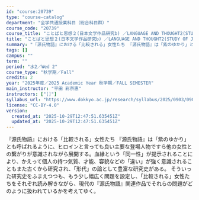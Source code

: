 ```yaml
---
id: "course:20739"
type: "course-catalog"
department: "全学共通授業科目（総合科目群）"
course_code: "20739"
course_title: "ことばと思想２(日本文学作品研究b) ／LANGUAGE AND THOUGHT2(STUDY OF JAPANESE LITERARY WORKS (B))"
title: "ことばと思想２(日本文学作品研究b) ／LANGUAGE AND THOUGHT2(STUDY OF JAPANESE LITERARY WORKS (B))"
summary: "『源氏物語』における「比較される」女性たち 『源氏物語』は「紫のゆかり」とも呼ばれるように、ヒロインと言っても良い主要な登場人物ですら他の女性との繋がりが意識されながら展開する。血縁という「同一性」が提示されることにより、かえって個人の持つ…"
tags: []
campus: ""
term: ""
period: "水2／Wed 2"
course_type: "秋学期／Fall"
credits: 2
year: "2025年度／2025 Academic Year 秋学期／FALL SEMESTER"
main_instructor: "平田 彩奈惠"
instructors: ["[]"]
syllabus_url: "https://www.dokkyo.ac.jp/research/syllabus/2025/0903/0903_20739_ja_JP.html"
license: "CC-BY-4.0"
version:
  created_at: "2025-10-29T12:47:51.635451Z"
  updated_at: "2025-10-29T12:47:51.635451Z"
---
```

『源氏物語』における「比較される」女性たち 『源氏物語』は「紫のゆかり」とも呼ばれるように、ヒロインと言っても良い主要な登場人物ですら他の女性との繋がりが意識されながら展開する。血縁という「同一性」が提示されることにより、かえって個人の持つ気質、才能、容貌などの「違い」が強く意識されることもまた古くから研究され、「形代」の論として豊富な研究史がある。 そういった研究史をふまえつつも、もう少し幅広く問題を設定し、「比較される」女性たちをそれぞれ読み解きながら、現代の『源氏物語』関連作品でそれらの問題がどのように扱われているかを考えてゆく。
